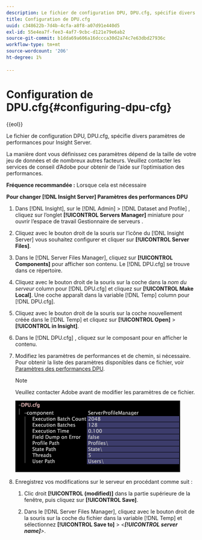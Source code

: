 ```yaml
---
description: Le fichier de configuration DPU, DPU.cfg, spécifie divers paramètres de performances pour Insight Server.
title: Configuration de DPU.cfg
uuid: c348622b-7d4b-4cfa-a8f8-a07d91e440d5
exl-id: 55e4ea7f-fee3-4af7-9cbc-d121e79e6ab2
source-git-commit: b1dda69a606a16dccca30d2a74c7e63dbd27936c
workflow-type: tm+mt
source-wordcount: '206'
ht-degree: 1%

---
```


# Configuration de DPU.cfg{#configuring-dpu-cfg}

{{eol}}

Le fichier de configuration DPU, DPU.cfg, spécifie divers paramètres de performances pour Insight Server.

La manière dont vous définissez ces paramètres dépend de la taille de votre jeu de données et de nombreux autres facteurs. Veuillez contacter les services de conseil d’Adobe pour obtenir de l’aide sur l’optimisation des performances.

**Fréquence recommandée :** Lorsque cela est nécessaire

**Pour changer [!DNL Insight Server] Paramètres des performances DPU**

1. Dans [!DNL Insight], sur le [!DNL Admin] > [!DNL Dataset and Profile] , cliquez sur l’onglet **[!UICONTROL Servers Manager]** miniature pour ouvrir l’espace de travail Gestionnaire de serveurs .
1. Cliquez avec le bouton droit de la souris sur l’icône du [!DNL Insight Server] vous souhaitez configurer et cliquer sur **[!UICONTROL Server Files]**.
1. Dans le [!DNL Server Files Manager], cliquez sur **[!UICONTROL Components]** pour afficher son contenu. Le [!DNL DPU.cfg] se trouve dans ce répertoire.
1. Cliquez avec le bouton droit de la souris sur la coche dans la *nom du serveur* column pour [!DNL DPU.cfg] et cliquez sur **[!UICONTROL Make Local]**. Une coche apparaît dans la variable [!DNL Temp] column pour [!DNL DPU.cfg].
1. Cliquez avec le bouton droit de la souris sur la coche nouvellement créée dans le [!DNL Temp] et cliquez sur **[!UICONTROL Open]** > **[!UICONTROL in Insight]**.
1. Dans le [!DNL DPU.cfg] , cliquez sur le composant pour en afficher le contenu.
1. Modifiez les paramètres de performances et de chemin, si nécessaire. Pour obtenir la liste des paramètres disponibles dans ce fichier, voir [Paramètres des performances DPU](../../../home/c-inst-svr/c-cfg-stgs-ref/c-dpu-perf-stgs.md#concept-477c4c526de44bda84176e62266c3df1).

   >[!NOTE]
   >
   >Veuillez contacter Adobe avant de modifier les paramètres de ce fichier.

   ![](assets/cfg_DPU_egvalues.png)

1. Enregistrez vos modifications sur le serveur en procédant comme suit :

   1. Clic droit **[!UICONTROL (modified)]** dans la partie supérieure de la fenêtre, puis cliquez sur **[!UICONTROL Save]**.

   1. Dans le [!DNL Server Files Manager], cliquez avec le bouton droit de la souris sur la coche du fichier dans la variable [!DNL Temp] et sélectionnez **[!UICONTROL Save to]** > *&lt;**[!UICONTROL server name]**>*.
